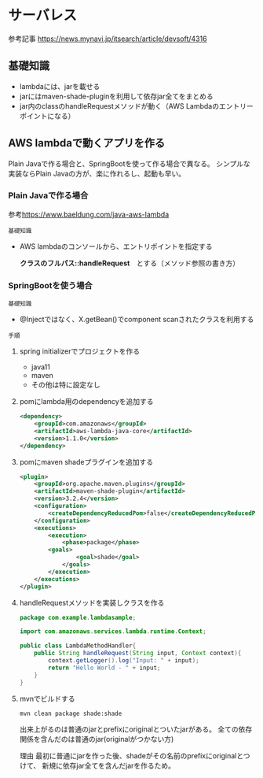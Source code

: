 # サーバレス

参考記事
<https://news.mynavi.jp/itsearch/article/devsoft/4316>

## 基礎知識

* lambdaには、jarを載せる
* jarにはmaven-shade-pluginを利用して依存jar全てをまとめる
* jar内のclassのhandleRequestメソッドが動く（AWS Lambdaのエントリーポイントになる）

## AWS lambdaで動くアプリを作る

Plain Javaで作る場合と、SpringBootを使って作る場合で異なる。
シンプルな実装ならPlain Javaの方が、楽に作れるし、起動も早い。

### Plain Javaで作る場合

参考<https://www.baeldung.com/java-aws-lambda>

`基礎知識`

* AWS lambdaのコンソールから、エントリポイントを指定する

    **クラスのフルパス::handleRequest**　とする（メソッド参照の書き方）

### SpringBootを使う場合

`基礎知識`

* @Injectではなく、X.getBean()でcomponent scanされたクラスを利用する

`手順`

1. spring initializerでプロジェクトを作る

    * java11
    * maven
    * その他は特に設定なし

2. pomにlambda用のdependencyを追加する

    ```xml
    <dependency>
        <groupId>com.amazonaws</groupId>
        <artifactId>aws-lambda-java-core</artifactId>
        <version>1.1.0</version>
    </dependency>
    ```

3. pomにmaven shadeプラグインを追加する

    ```xml
    <plugin>
        <groupId>org.apache.maven.plugins</groupId>
        <artifactId>maven-shade-plugin</artifactId>
        <version>3.2.4</version>
        <configuration>
            <createDependencyReducedPom>false</createDependencyReducedPom>
        </configuration>
        <executions>
            <execution>
                <phase>package</phase>
            <goals>
                    <goal>shade</goal>
                </goals>
            </execution>
        </executions>
    </plugin>
    ```

4. handleRequestメソッドを実装しクラスを作る

    ```java
    package com.example.lambdasample;

    import com.amazonaws.services.lambda.runtime.Context;

    public class LambdaMethodHandler{
        public String handleRequest(String input, Context context){
            context.getLogger().log("Input: " + input);
            return "Hello World - " + input;
        }
    }
    ```

5. mvnでビルドする

    ```shell
    mvn clean package shade:shade
    ```

    出来上がるのは普通のjarとprefixにoriginalとついたjarがある。
    全ての依存関係を含んだのは普通のjar(originalがつかない方)

    理由
        最初に普通にjarを作った後、shadeがその名前のprefixにoriginalとつけて、
        新規に依存jar全てを含んだjarを作るため。
